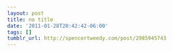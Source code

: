 ```yaml
---
layout: post
title: no title
date: '2011-01-28T20:42:42-06:00'
tags: []
tumblr_url: http://spencertweedy.com/post/2985945743
---
```

